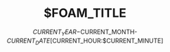 ---
title: $FOAM_TITLE
date: $CURRENT_YEAR-$CURRENT_MONTH-$CURRENT_DATE [$CURRENT_HOUR:$CURRENT_MINUTE]
tags:

foam_template:
  filepath: _posts/
  name: new blog post
  description: create a new blog post
---